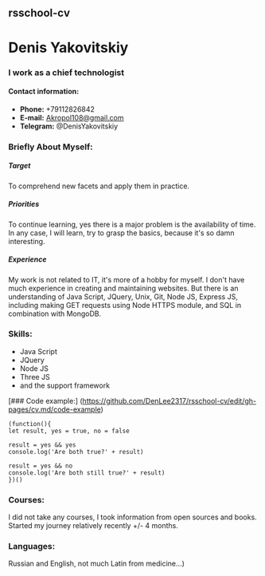 ## rsschool-сv
# Denis Yakovitskiy
### I work as a chief technologist
#### Contact information:

- **Phone:** +79112826842
- **E-mail:** Akropol108@gmail.com
- **Telegram:** @DenisYakovitskiy

### Briefly About Myself:
##### Target
To comprehend new facets and apply them in practice.
##### Priorities
To continue learning, yes there is a major problem is the availability of time. In any case, I will learn, try to grasp the basics, because it's so damn interesting.
##### Experience
My work is not related to IT, it's more of a hobby for myself. 
I don't have much experience in creating and maintaining websites. 
But there is an understanding of Java Script, JQuery, Unix, Git, Node JS, Express JS, 
including making GET requests using Node HTTPS module, and SQL in combination with MongoDB.

### Skills:
* Java Script
* JQuery
* Node JS
* Three JS
* and the support framework 

[### Code example:] (https://github.com/DenLee2317/rsschool-cv/edit/gh-pages/cv.md/code-example)
```
(function(){
let result, yes = true, no = false

result = yes && yes
console.log('Are both true?' + result)

result = yes && no
console.log('Are both still true?' + result)
})()

```
### Courses:
I did not take any courses, I took information from open sources and books. 
Started my journey relatively recently +/- 4 months.

### Languages:
Russian and English, not much Latin from medicine...) 


